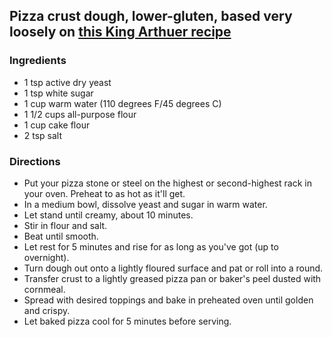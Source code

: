 ## Pizza crust dough, lower-gluten, based very loosely on [this King Arthuer recipe](https://www.kingarthurbaking.com/recipes/neapolitan-style-pizza-crust-recipe)

### Ingredients
* 1 tsp active dry yeast
* 1 tsp white sugar
* 1 cup warm water (110 degrees F/45 degrees C)
* 1 1/2 cups all-purpose flour
* 1 cup cake flour
* 2 tsp salt

### Directions
* Put your pizza stone or steel on the highest or second-highest rack in your oven.  Preheat to as hot as it'll get.
* In a medium bowl, dissolve yeast and sugar in warm water. 
* Let stand until creamy, about 10 minutes.
* Stir in flour and salt. 
* Beat until smooth. 
* Let rest for 5 minutes and rise for as long as you've got (up to overnight).
* Turn dough out onto a lightly floured surface and pat or roll into a round. 
* Transfer crust to a lightly greased pizza pan or baker's peel dusted with cornmeal. 
* Spread with desired toppings and bake in preheated oven until golden and crispy.
* Let baked pizza cool for 5 minutes before serving.
